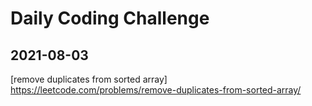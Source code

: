 # Daily Coding Challenge

## 2021-08-03
[remove duplicates from sorted array] https://leetcode.com/problems/remove-duplicates-from-sorted-array/
